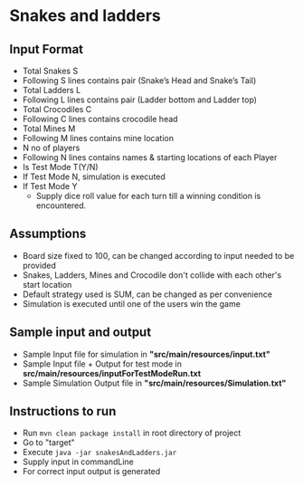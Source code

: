 # Snakes and ladders

## Input Format
* Total Snakes S
* Following S lines contains pair (Snake’s Head and Snake’s Tail)
* Total Ladders L
* Following L lines contains pair (Ladder bottom and Ladder top)
* Total Crocodiles C
* Following C lines contains crocodile head
* Total Mines M
* Following M lines contains mine location
* N no of players
* Following N lines contains names & starting locations of each Player
* Is Test Mode T(Y/N)
* If Test Mode N, simulation is executed
* If Test Mode Y
  * Supply dice roll value for each turn till a winning condition is encountered.

## Assumptions
* Board size fixed to 100, can be changed according to input needed to be provided
* Snakes, Ladders, Mines and Crocodile don't collide with each other's start location
* Default strategy used is SUM, can be changed as per convenience
* Simulation is executed until one of the users win the game

## Sample input and output
* Sample Input file for simulation in **"src/main/resources/input.txt"**
* Sample Input file + Output for test mode in **src/main/resources/inputForTestModeRun.txt**
* Sample Simulation Output file in **"src/main/resources/Simulation.txt"**

## Instructions to run
* Run `mvn clean package install` in root directory of project
* Go to "target"
* Execute `java -jar snakesAndLadders.jar`
* Supply input in commandLine
* For correct input output is generated

